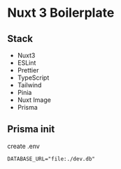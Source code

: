 # Nuxt 3 Boilerplate

## Stack

- Nuxt3
- ESLint
- Prettier
- TypeScript
- Tailwind
- Pinia
- Nuxt Image
- Prisma

## Prisma init

create .env

```
DATABASE_URL="file:./dev.db"
```
